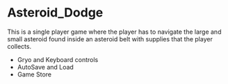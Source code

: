 # Asteroid_Dodge
This is a single player game where the player has to navigate the large and small asteroid found inside an asteroid belt with supplies that the player collects. 
- Gryo and Keyboard controls
- AutoSave and Load
- Game Store

